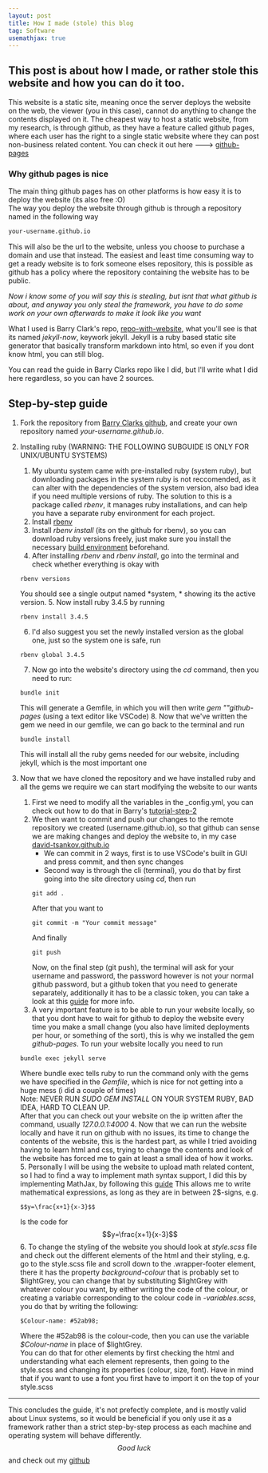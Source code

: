 ```yaml
---
layout: post
title: How I made (stole) this blog
tag: Software
usemathjax: true
---
```


## This post is about how I made, or rather stole this website and how you can do it too. 

This website is a static site, meaning once the server deploys the website on the web, the viewer (you in this case), cannot do anything to change the contents displayed on it. 
The cheapest way to host a static website, from my research, is through github, as they have a feature called github pages, where each user has the right to a single static website where they can post non-business related content. You can check it out here ---> [github-pages](https://docs.github.com/en/pages)  
### Why github pages is nice
The main thing github pages has on other platforms is how easy it is to deploy the website (its also free :O)  
The way you deploy the website through github is through a repository named in the following way  
```html
your-username.github.io
```
This will also be the url to the website, unless you choose to purchase a domain and use that instead.
The easiest and least time consuming way to get a ready website is to fork someone elses repository, this is possible as github has a policy where the repository containing the website has to be public.

*Now i know some of you will say this is stealing, but isnt that what github is about, and anyway you only steal the framework, you have to do some work on your own afterwards to make it look like you want*

What I used is Barry Clark's repo, [repo-with-website](https://github.com/barryclark/jekyll-now), what you'll see is that its named *jekyll-now*, keywork jekyll. Jekyll is a ruby based static site generator that basically transform markdown into html, so even if you dont know html, you can still blog. 

You can read the guide in Barry Clarks repo like I did, but I'll write what I did here regardless, so you can have 2 sources. 

## Step-by-step guide

1. Fork the repository from [Barry Clarks github](https://github.com/barryclark/jekyll-now), and create your own repository named *your-username.github.io*. 
2. Installing ruby (WARNING: THE FOLLOWING SUBGUIDE IS ONLY FOR UNIX/UBUNTU SYSTEMS)
    1. My ubuntu system came with pre-installed ruby (system ruby), but downloading packages in the system ruby is not reccomended, as it can alter with the dependencies of the system version, also bad idea if you need multiple versions of ruby. The solution to this is a package called *rbenv*, it manages ruby installations, and can help you have a separate ruby environment for each project. 
    2. Install [rbenv](https://github.com/rbenv/rbenv?tab=readme-ov-file#basic-git-checkout)
    3. Install *rbenv install* (its on the github for rbenv), so you can download ruby versions freely, just make sure you install the necessary [build environment](https://github.com/rbenv/ruby-build/wiki#suggested-build-environment) beforehand.
    4. After installing *rbenv* and *rbenv install*, go into the terminal and check whether everything is okay with 
    ```
    rbenv versions
    ```
    You should see a single output named *system, * showing its the active version. 
    5. Now install ruby 3.4.5 by running
    ```
    rbenv install 3.4.5
    ```
    6. I'd also suggest you set the newly installed version as the global one, just so the system one is safe, run
    ```
    rbenv global 3.4.5
    ```
    7. Now go into the website's directory using the *cd* command, then you need to run:
    ```
    bundle init
    ```
    This will generate a Gemfile, in which you will then write *gem ""github-pages* (using a text editor like VSCode)
    8. Now that we've written the gem we need in our gemfile, we can go back to the terminal and run
    ```
    bundle install
    ``` 
    This will install all the ruby gems needed for our website, including jekyll, which is the most important one
    
3. Now that we have cloned the repository and we have installed ruby and all the gems we require we can start modifying the website to our wants
    1. First we need to modify all the variables in the _config.yml, you can check out how to do that in Barry's [tutorial-step-2](https://github.com/barryclark/jekyll-now)
    2. We then want to commit and push our changes to the remote repository we created (username.github.io), so that github can sense we are making changes and deploy the website to, in my case [david-tsankov.github.io](david-tsankov.github.io)
        * We can commit in 2 ways, first is to use VSCode's built in GUI and press commit, and then sync changes
        * Second way is through the cli (terminal), you do that by first going into the site directory using *cd*, then run
        ```
        git add .
        ```
        After that you want to 
        ```
        git commit -m "Your commit message"
        ```
        And finally
        ```
        git push
        ```
        Now, on the final step (git push), the terminal will ask for your username and password, the password however is not your normal github password, but a github token that you need to generate separately, additionally it has to be a classic token, you can take a look at this [guide](https://www.geeksforgeeks.org/git/how-to-authenticate-git-push-with-github-using-a-token/) for more info.
    3. A very important feature is to be able to run your website locally, so that you dont have to wait for github to deploy the website every time you make a small change (you also have limited deployments per hour, or something of the sort), this is why we installed the gem *github-pages*. To run your website locally you need to run
    ```
    bundle exec jekyll serve
    ```
    Where bundle exec tells ruby to run the command only with the gems we have specified in the *Gemfile*, which is nice for not getting into a huge mess (i did a couple of times)  
    Note: NEVER RUN *SUDO GEM INSTALL* ON YOUR SYSTEM RUBY, BAD IDEA, HARD TO CLEAN UP.  
    After that you can check out your website on the ip written after the command, usually *127.0.0.1:4000*
    4. Now that we can run the website locally and have it run on github with no issues, its time to change the contents of the website, this is the hardest part, as while I tried avoiding having to learn html and css, trying to change the contents and look of the website has forced me to gain at least a small idea of how it works. 
    5. Personally I will be using the website to upload math related content, so I had to find a way to implement math syntax support, I did this by implementing MathJax, by following this [guide](https://webdocs.cs.ualberta.ca/~zichen2/blog/coding/setup/2019/02/17/how-to-add-mathjax-support-to-jekyll.html)
    This allows me to write mathematical expressions, as long as they are in between 2$-signs, e.g. 
    ```
    $$y=\frac{x+1}{x-3}$$
    ```
    Is the code for $$y=\frac{x+1}{x-3}$$
    6. To change the styling of the website you should look at *style.scss* file and check out the different elements of the html and their styling, e.g. go to the style.scss file and scroll down to the .wrapper-footer element, there it has the property *background-colour* that is probably set to $lightGrey, you can change that by substituting $lightGrey with whatever colour you want, by either writing the code of the colour, or creating a variable corresponding to the colour code in *-variables.scss*, you do that by writing the following:
    ```
    $Colour-name: #52ab98;
    ```
    Where the #52ab98 is the colour-code, then you can use the variable *$Colour-name* in place of $lightGrey.  
    You can do that for other elements by first checking the html and understanding what each element represents, then going to the style.scss and changing its properties (colour, size, font). Have in mind that if you want to use a font you first have to import it on the top of your style.scss


---
This concludes the guide, it's not prefectly complete, and is mostly valid about Linux systems, so it would be beneficial if you only use it as a framework rather than a strict step-by-step process as each machine and operating system will behave differently.  
$$Good \ luck$$ and check out my [github](https://github.com/david-tsankov)

